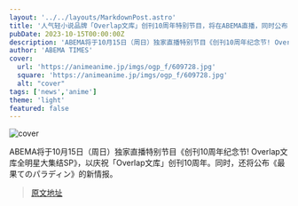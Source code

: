 ```yaml
---
layout: '../../layouts/MarkdownPost.astro'
title: '人气轻小说品牌「Overlap文库」创刊10周年特别节目，将在ABEMA直播，同时公布《最果てのパラディン》的新情报'
pubDate: 2023-10-15T00:00:00Z
description: 'ABEMA将于10月15日（周日）独家直播特别节目《创刊10周年纪念节! Overlap文库全明星大集结SP》，以庆祝「Overlap文库」创刊10周年。同时，还将公布《最果てのパラディン》的新情报。'
author: 'ABEMA TIMES'
cover:
  url: 'https://animeanime.jp/imgs/ogp_f/609728.jpg'
  square: 'https://animeanime.jp/imgs/ogp_f/609728.jpg'
  alt: "cover"
tags: ['news','anime']
theme: 'light'
featured: false
---
```

![cover](https://animeanime.jp/imgs/ogp_f/609728.jpg)

ABEMA将于10月15日（周日）独家直播特别节目《创刊10周年纪念节! Overlap文库全明星大集结SP》，以庆祝「Overlap文库」创刊10周年。同时，还将公布《最果てのパラディン》的新情报。


>[原文地址](https://animeanime.jp/article/2023/08/20/79378.html)  